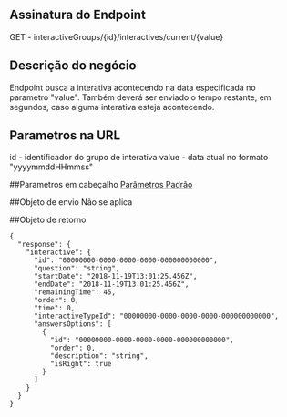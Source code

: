 ## Assinatura do Endpoint

GET - interactiveGroups/{id}/interactives/current/{value}

## Descrição do negócio
Endpoint busca a interativa acontecendo na data especificada no parametro "value".
Também deverá ser enviado o tempo restante, em segundos, caso alguma interativa esteja acontecendo.

## Parametros na URL
id - identificador do grupo de interativa
value - data atual no formato "yyyymmddHHmmss"

##Parametros em cabeçalho
[Parâmetros Padrão](/API-\(Endpoints\)/Parâmetros-Padrão)

##Objeto de envio
Não se aplica

##Objeto de retorno

```
{
  "response": {
    "interactive": {
      "id": "00000000-0000-0000-0000-000000000000",
      "question": "string",
      "startDate": "2018-11-19T13:01:25.456Z",
      "endDate": "2018-11-19T13:01:25.456Z",
      "remainingTime": 45,
      "order": 0,
      "time": 0,
      "interactiveTypeId": "00000000-0000-0000-0000-000000000000",
      "answersOptions": [
        {
          "id": "00000000-0000-0000-0000-000000000000",
          "order": 0,
          "description": "string",
          "isRight": true
        }
      ]
    }
  }
}
```